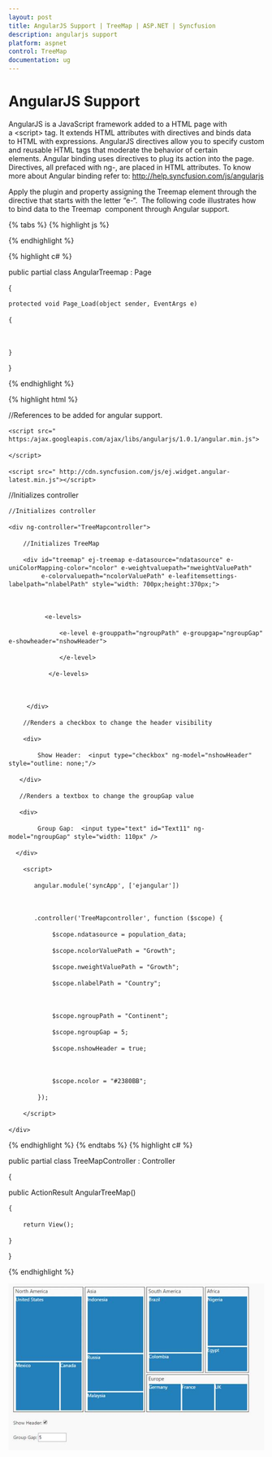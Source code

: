 ```yaml
---
layout: post
title: AngularJS Support | TreeMap | ASP.NET | Syncfusion
description: angularjs support
platform: aspnet
control: TreeMap
documentation: ug
---
```


# AngularJS Support

AngularJS is a JavaScript framework added to a HTML page with a &lt;script&gt; tag. It extends HTML attributes with directives and binds data to HTML with expressions. AngularJS directives allow you to specify custom and reusable HTML tags that moderate the behavior of certain elements. Angular binding uses directives to plug its action into the page. Directives, all prefaced with ng-, are placed in HTML attributes. To know more about Angular binding refer to: <http://help.syncfusion.com/js/angularjs>

Apply the plugin and property assigning the Treemap element through the directive that starts with the letter “e-“.  The following code illustrates how to bind data to the Treemap  component through Angular support.

{% tabs %}
{% highlight js %}

 <script>
 
    var population_data = [

         { Continent: "Asia", Country: "Indonesia", Growth: 3, Population: 237641326 },

         { Continent: "Asia", Country: "Russia", Growth: 2, Population: 152518015 },

         { Continent: "Asia", Country: "Malaysia", Growth: 1, Population: 29672000 },

         { Continent: "North America", Country: "United States", Growth: 4, Population: 315645000 },

         { Continent: "North America", Country: "Mexico", Growth: 2, Population: 112336538 },

         { Continent: "North America", Country: "Canada", Growth: 1, Population: 39056064 },

         { Continent: "South America", Country: "Colombia", Growth: 1, Population: 47000000 },

         { Continent: "South America", Country: "Brazil", Growth: 3, Population: 193946886 },

         { Continent: "Africa", Country: "Nigeria", Growth: 2, Population: 170901000 },

         { Continent: "Africa", Country: "Egypt", Growth: 1, Population: 83661000 },

         { Continent: "Europe", Country: "Germany", Growth: 1, Population: 81993000 },

         { Continent: "Europe", Country: "France", Growth: 1, Population: 65605000 },

         { Continent: "Europe", Country: "UK", Growth: 1, Population: 63181775 },

    ];
	
</script>

{% endhighlight %}

{% highlight c# %}

public partial class AngularTreemap : Page

{

    protected void Page_Load(object sender, EventArgs e)

    {         



    }

}   

{% endhighlight %}

{% highlight html %}

//References to be added for angular support.

    <script src=" https:/ajax.googleapis.com/ajax/libs/angularjs/1.0.1/angular.min.js">

    </script>

    <script src=" http://cdn.syncfusion.com/js/ej.widget.angular-latest.min.js"></script>

//Initializes controller

<div ng-app="SyncApp">

    //Initializes controller

    <div ng-controller="TreeMapcontroller">

        //Initializes TreeMap

        <div id="treemap" ej-treemap e-datasource="ndatasource" e-uniColorMapping-color="ncolor" e-weightvaluepath="nweightValuePath"
             e-colorvaluepath="ncolorValuePath" e-leafitemsettings-labelpath="nlabelPath" style="width: 700px;height:370px;">



              <e-levels>

                  <e-level e-grouppath="ngroupPath" e-groupgap="ngroupGap"    e-showheader="nshowHeader">          

                  </e-level>

               </e-levels>



         </div> 

        //Renders a checkbox to change the header visibility

        <div>

            Show Header:  <input type="checkbox" ng-model="nshowHeader" style="outline: none;"/>   

       </div> 

       //Renders a textbox to change the groupGap value

       <div>

            Group Gap:  <input type="text" id="Text11" ng-model="ngroupGap" style="width: 110px" />

      </div> 

        <script>

           angular.module('syncApp', ['ejangular'])      



           .controller('TreeMapcontroller', function ($scope) {

                $scope.ndatasource = population_data;

                $scope.ncolorValuePath = "Growth";

                $scope.nweightValuePath = "Growth";

                $scope.nlabelPath = "Country";



                $scope.ngroupPath = "Continent";

                $scope.ngroupGap = 5;

                $scope.nshowHeader = true;



                $scope.ncolor = "#2380BB";

            });

        </script> 

    </div>

</div>

{% endhighlight %}
{% endtabs %}
{% highlight c# %}

public partial class TreeMapController : Controller

{

 public ActionResult AngularTreeMap()

    {

        return View();

    }

}


{% endhighlight %}


![](AngularJS-Support_images/AngularJS-Support_img1.png) 